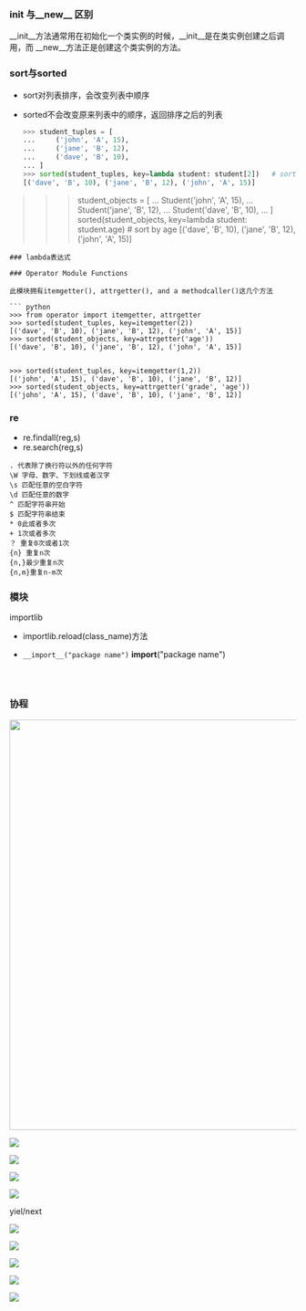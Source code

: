 ### __init__  与__new__ 区别

__init__方法通常用在初始化一个类实例的时候，__init__是在类实例创建之后调用，而 __new__方法正是创建这个类实例的方法。

### sort与sorted

- sort对列表排序，会改变列表中顺序

- sorted不会改变原来列表中的顺序，返回排序之后的列表
  
  ```python
  >>> student_tuples = [
  ...     ('john', 'A', 15),
  ...     ('jane', 'B', 12),
  ...     ('dave', 'B', 10),
  ... ]
  >>> sorted(student_tuples, key=lambda student: student[2])   # sort by age
  [('dave', 'B', 10), ('jane', 'B', 12), ('john', 'A', 15)]
  ```

> > > student_objects = [
> > > ...     Student('john', 'A', 15),
> > > ...     Student('jane', 'B', 12),
> > > ...     Student('dave', 'B', 10),
> > > ... ]
> > > sorted(student_objects, key=lambda student: student.age)   # sort by age
> > > [('dave', 'B', 10), ('jane', 'B', 12), ('john', 'A', 15)]

```
### lambda表达式

### Operator Module Functions

此模块拥有itemgetter(), attrgetter(), and a methodcaller()这几个方法

``` python
>>> from operator import itemgetter, attrgetter
>>> sorted(student_tuples, key=itemgetter(2))
[('dave', 'B', 10), ('jane', 'B', 12), ('john', 'A', 15)]
>>> sorted(student_objects, key=attrgetter('age'))
[('dave', 'B', 10), ('jane', 'B', 12), ('john', 'A', 15)]


>>> sorted(student_tuples, key=itemgetter(1,2))
[('john', 'A', 15), ('dave', 'B', 10), ('jane', 'B', 12)]
>>> sorted(student_objects, key=attrgetter('grade', 'age'))
[('john', 'A', 15), ('dave', 'B', 10), ('jane', 'B', 12)]
```

### re

- re.findall(reg,s)
- re.search(reg,s)

```
. 代表除了换行符以外的任何字符
\W 字母、数字、下划线或者汉字
\s 匹配任意的空白字符
\d 匹配任意的数字
^ 匹配字符串开始
$ 匹配字符串结束
* 0此或者多次
+ 1次或者多次
？ 重复0次或者1次
{n} 重复n次
{n,}最少重复n次
{n,m}重复n-m次
```

### 模块

importlib

- importlib.reload(class_name)方法

- ```__import__("package name")```
  __import__(&quot;package name&quot;)
  ```



### 协程

<img title="" src="../../assets/2023-08-23-23-14-12-image.png" alt="" width="719">

![](../../assets/2023-08-23-23-15-34-image.png)

![](../../assets/2023-08-23-23-17-28-image.png)

![](../../assets/2023-08-23-23-20-36-image.png)

![](../../assets/2023-08-23-23-21-00-image.png)

yiel/next

![](../../assets/2023-08-23-23-25-42-image.png)

![](../../assets/2023-08-23-23-28-21-image.png)

![](../../assets/2023-08-23-23-31-15-image.png)

![](../../assets/2023-08-23-23-31-54-image.png)

![](../../assets/2023-08-23-23-32-31-image.png)
